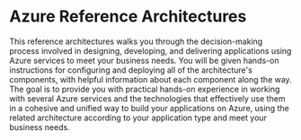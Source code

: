 # Azure Reference Architectures

This reference architectures walks you through the decision-making process involved in designing, developing, and delivering applications using Azure services to meet your business needs. You will be given hands-on instructions for configuring and deploying all of the architecture's components, with helpful information about each component along the way. The goal is to provide you with practical hands-on experience in working with several Azure services and the technologies that effectively use them in a cohesive and unified way to build your applications on Azure, using the related architecture according to your application type and meet your business needs.